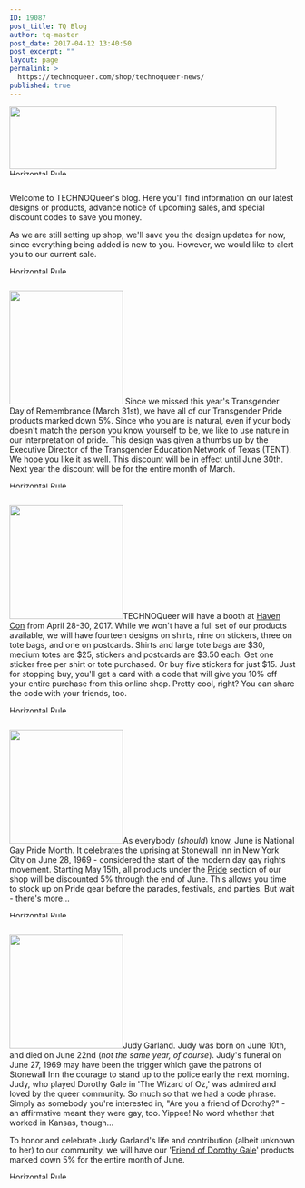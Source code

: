 ```yaml
---
ID: 19087
post_title: TQ Blog
author: tq-master
post_date: 2017-04-12 13:40:50
post_excerpt: ""
layout: page
permalink: >
  https://technoqueer.com/shop/technoqueer-news/
published: true
---
```

<img class="aligncenter size-full wp-image-52" src="https://technoqueer.com/shop/wp-content/uploads/2017/03/cropped-technoqueer-2017-1.png" alt="" width="470" height="110" /><br>
<img src="https://technoqueer.com/shop/wp-content/uploads/2017/03/Rainbow-HR.jpg" alt="Horizontal Rule" width="800" height="11" class="aligncenter size-full wp-image-99" /><br><br>

Welcome to TECHNOQueer's blog. Here you'll find information on our latest designs or products, advance notice of upcoming sales, and special discount codes to save you money.

As we are still setting up shop, we'll save you the design updates for now, since everything being added is new to you. However, we would like to alert you to our current sale.

<img src="https://technoqueer.com/shop/wp-content/uploads/2017/03/Rainbow-HR.jpg" alt="Horizontal Rule" width="800" height="11" class="aligncenter size-full wp-image-99" /><br><br>

<a href="https://technoqueer.com/shop/shop/pride/pride-symbols/transgender-pride/"><img src="https://technoqueer.com/shop/wp-content/uploads/2017/03/btn-transgender-pride-1.png" alt="" width="200" height="200" class="alignleft size-full wp-image-3906" /></a>
Since we missed this year's Transgender Day of Remembrance (March 31st), we have all of our Transgender Pride products marked down 5%. Since who you are is natural, even if your body doesn't match the person you know yourself to be, we like to use nature in our interpretation of pride. This design was given a thumbs up by the Executive Director of the Transgender Education Network of Texas (TENT). We hope you like it as well. This discount will be in effect until June 30th. Next year the discount will be for the entire month of March. 

<img src="https://technoqueer.com/shop/wp-content/uploads/2017/03/Rainbow-HR.jpg" alt="Horizontal Rule" width="800" height="11" class="aligncenter size-full wp-image-99" /><br><br>

<a href="http://havencontx.com/"><img src="https://technoqueer.com/shop/wp-content/uploads/2017/03/sign-havencon.png" alt="" width="200" height="200" class="alignleft size-full wp-image-2236" /></a>TECHNOQueer will have a booth at <a href="http://havencontx.com/">Haven Con</a> from April 28-30, 2017. While we won't have a full set of our products available, we will have fourteen designs on shirts, nine on stickers, three on tote bags, and one on postcards. Shirts and large tote bags are $30, medium totes are $25, stickers and postcards are $3.50 each. Get one sticker free per shirt or tote purchased. Or buy five stickers for just $15. Just for stopping buy, you'll get a card with a code that will give you 10% off your entire purchase from this online shop. Pretty cool, right? You can share the code with your friends, too.

<img src="https://technoqueer.com/shop/wp-content/uploads/2017/03/Rainbow-HR.jpg" alt="Horizontal Rule" width="800" height="11" class="aligncenter size-full wp-image-99" /><br><br>

<a href="https://technoqueer.com/shop/shop/pride/"><img src="https://technoqueer.com/shop/wp-content/uploads/2017/03/sign-pride-1.png" alt="" width="200" height="200" class="alignleft size-full wp-image-26" /></a>As everybody (<em>should</em>) know, June is National Gay Pride Month. It celebrates the uprising at Stonewall Inn in New York City on June 28, 1969 - considered the start of the modern day gay rights movement. Starting May 15th, all products under the <a href="https://technoqueer.com/shop/shop/pride/">Pride</a> section of our shop will be discounted 5% through the end of June. This allows you time to stock up on Pride gear before the parades, festivals, and parties. But wait - there's more…

<img src="https://technoqueer.com/shop/wp-content/uploads/2017/03/Rainbow-HR.jpg" alt="Horizontal Rule" width="800" height="11" class="aligncenter size-full wp-image-99" /><br><br>

<a href="https://technoqueer.com/shop/shop/other/friends-of-dorothy/friend-of-dorothy-gale/" rel="attachment wp-att-1483"><img src="https://technoqueer.com/shop/wp-content/uploads/2017/03/btn-friend-of-dorothy-gale.png" alt="" width="200" height="200" class="alignleft size-full wp-image-1483" /></a>Judy Garland. Judy was born on June 10th, and died on June 22nd (<em>not the same year, of course</em>). Judy's funeral on June 27, 1969 may have been the trigger which gave the patrons of Stonewall Inn the courage to stand up to the police early the next morning. Judy, who played Dorothy Gale in 'The Wizard of Oz,' was admired and loved by the queer community. So much so that we had a code phrase. Simply as somebody you're interested in, "Are you a friend of Dorothy?" - an affirmative meant they were gay, too. Yippee! No word whether that worked in Kansas, though…

To honor and celebrate Judy Garland's life and contribution (albeit unknown to her) to our community, we will have our '<a href="https://technoqueer.com/shop/shop/other/friends-of-dorothy/friend-of-dorothy-gale/">Friend of Dorothy Gale</a>' products marked down 5% for the entire month of June.


<img src="https://technoqueer.com/shop/wp-content/uploads/2017/03/Rainbow-HR.jpg" alt="Horizontal Rule" width="800" height="11" class="aligncenter size-full wp-image-99" /><br><br>